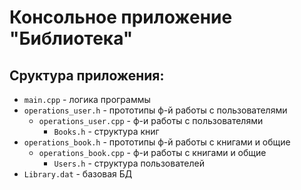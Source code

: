 # Консольное приложение "Библиотека"

## Сруктура приложения:
 - ```main.cpp``` -  логика программы
 - ```operations_user.h``` -  прототипы ф-й работы с пользователями
    - ```operations_user.cpp``` -  ф-и работы с пользователями
      - ```Books.h``` -  структура книг
 - ```operations_book.h``` -  прототипы ф-й работы с книгами и общие
    - ```operations_book.cpp``` -  ф-и работы с книгами и общие
      - ```Users.h``` -  структура пользователей
 - ```Library.dat``` - базовая БД
 